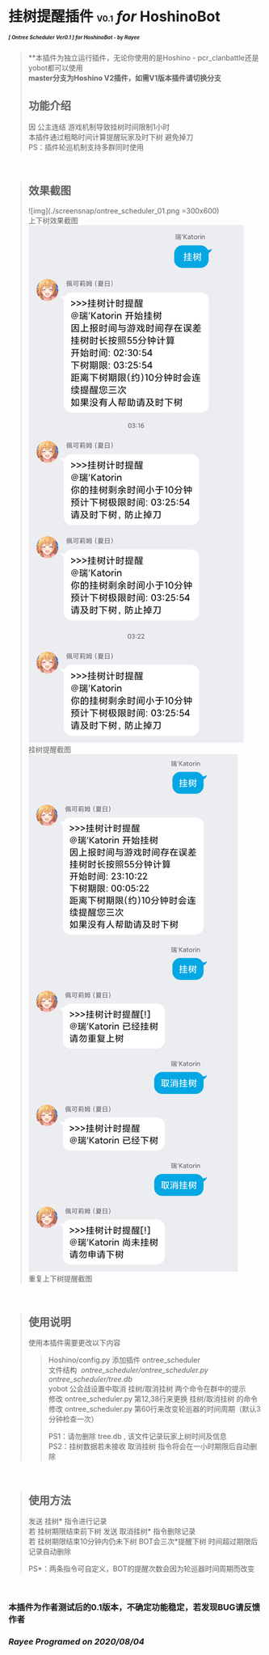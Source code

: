 # 挂树提醒插件 <font size=3>V0.1</font> *for* HoshinoBot<br><font size=1>*[ Ontree Scheduler Ver0.1 ] for HoshinoBot* - *by Rayee*</font>  
  
> **本插件为独立运行插件，无论你使用的是Hoshino - pcr_clanbattle还是yobot都可以使用  
> **master分支为Hoshino V2插件，如需V1版本插件请切换分支**  
> ## 功能介绍  
> 因 公主连结 游戏机制导致挂树时间限制1小时  
> 本插件通过粗略时间计算提醒玩家及时下树 避免掉刀  
> PS：插件轮巡机制支持多群同时使用  

<br>  

>## 效果截图  
>![img](./screensnap/ontree_scheduler_01.png =300x600)  
>上下树效果截图  
>![img](./screensnap/ontree_scheduler_02.png)  
>挂树提醒截图  
>![img](./screensnap/ontree_scheduler_03.png)  
>重复上下树提醒截图  

<br>  

>## 使用说明  
>使用本插件需要更改以下内容
>>Hoshino/config.py 添加插件 ontree_scheduler  
>>文件结构 &nbsp;*ontree_scheduler/ontree_scheduler.py*&nbsp; *ontree_scheduler/tree.db*  
>>yobot 公会战设置中取消 挂树/取消挂树 两个命令在群中的提示  
>>修改 ontree_scheduler.py 第12,38行来更换 挂树/取消挂树 的命令  
>>修改 ontree_scheduler.py 第60行来改变轮巡器的时间周期（默认3分钟检查一次）
>>  
>>PS1：请勿删除 tree.db , 该文件记录玩家上树时间及信息  
>>PS2：挂树数据若未接收 取消挂树 指令将会在一小时期限后自动删除  
  
<br>  

>## 使用方法  
>发送 挂树* 指令进行记录   
>若 挂树期限结束前下树 发送 取消挂树* 指令删除记录  
>若 挂树期限结束10分钟内仍未下树 BOT会三次*提醒下树 时间超过期限后记录自动删除  
>  
>PS*：两条指令可自定义，BOT的提醒次数会因为轮巡器时间周期而改变
  
<br>  

### 本插件为作者测试后的0.1版本，不确定功能稳定，若发现BUG请反馈作者  
### *Rayee Programed on 2020/08/04*
